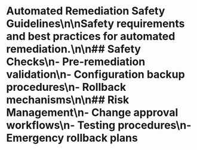 # Automated Remediation Safety Guidelines\n\nSafety requirements and best practices for automated remediation.\n\n## Safety Checks\n- Pre-remediation validation\n- Configuration backup procedures\n- Rollback mechanisms\n\n## Risk Management\n- Change approval workflows\n- Testing procedures\n- Emergency rollback plans

